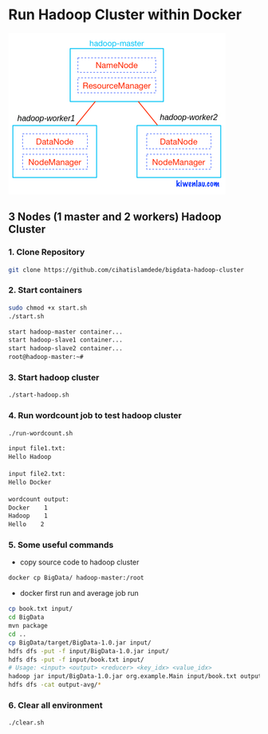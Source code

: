 # Run Hadoop Cluster within Docker

![hadoop-cluster-docker](hadoop-cluster-docker.png)

## 3 Nodes (1 master and 2 workers) Hadoop Cluster

### 1. Clone Repository

```bash
git clone https://github.com/cihatislamdede/bigdata-hadoop-cluster
```

### 2. Start containers

```bash
sudo chmod +x start.sh
./start.sh
```

```bash
start hadoop-master container...
start hadoop-slave1 container...
start hadoop-slave2 container...
root@hadoop-master:~# 
```

### 3. Start hadoop cluster

```bash
./start-hadoop.sh
```

### 4. Run wordcount job to test hadoop cluster

```bash
./run-wordcount.sh
```

```bash
input file1.txt:
Hello Hadoop

input file2.txt:
Hello Docker

wordcount output:
Docker    1
Hadoop    1
Hello    2
```

### 5. Some useful commands

- copy source code to hadoop cluster

```bash
docker cp BigData/ hadoop-master:/root
```

- docker first run and average job run

```bash
cp book.txt input/
cd BigData
mvn package
cd ..
cp BigData/target/BigData-1.0.jar input/
hdfs dfs -put -f input/BigData-1.0.jar input/ 
hdfs dfs -put -f input/book.txt input/
# Usage: <input> <output> <reducer> <key_idx> <value_idx>
hadoop jar input/BigData-1.0.jar org.example.Main input/book.txt output-avg avg 10 3
hdfs dfs -cat output-avg/*
```

### 6. Clear all environment

```bash
./clear.sh
```
